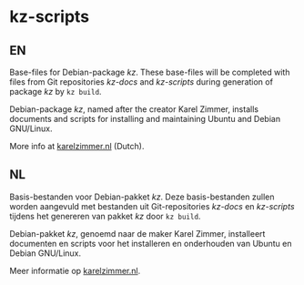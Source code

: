 kz-scripts
===

EN
---

Base-files for Debian-package *kz*.
These base-files will be completed with files from Git repositories *kz-docs* and *kz-scripts* during generation of package *kz* by `kz build`.

Debian-package *kz*, named after the creator Karel Zimmer, installs documents and scripts for installing and maintaining Ubuntu and Debian GNU/Linux.

More info at [karelzimmer.nl](https://karelzimmer.nl) (Dutch).

NL
---

Basis-bestanden voor Debian-pakket *kz*.
Deze basis-bestanden zullen worden aangevuld met bestanden uit Git-repositories *kz-docs* en *kz-scripts* tijdens het genereren van pakket *kz* door `kz build`.

Debian-pakket *kz*, genoemd naar de maker Karel Zimmer, installeert documenten en scripts voor het installeren en onderhouden van Ubuntu en Debian GNU/Linux.

Meer informatie op [karelzimmer.nl](https://karelzimmer.nl).
